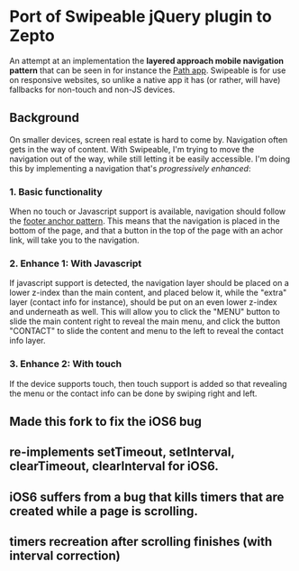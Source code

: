 # Port of Swipeable jQuery plugin to Zepto

An attempt at an implementation the **layered approach mobile navigation pattern** that can be seen in for instance the [Path app](https://path.com/). Swipeable is for use on responsive websites, so unlike a native app it has (or rather, will have) fallbacks for non-touch and non-JS devices. 

## Background

On smaller devices, screen real estate is hard to come by. Navigation often gets in the way of content. With Swipeable, I'm trying to move the navigation out of the way, while still letting it be easily accessible. I'm doing this by implementing a navigation that's _progressively enhanced_:

### 1. Basic functionality

When no touch or Javascript support is available, navigation should follow the [footer anchor pattern](http://bradfrostweb.com/blog/web/responsive-nav-patterns/#footer-anchor). This means that the navigation is placed in the bottom of the page, and that a button in the top of the page with an achor link, will take you to the navigation.

### 2. Enhance 1: With Javascript

If javascript support is detected, the navigation layer should be placed on a lower z-index than the main content, and placed below it, while the "extra" layer (contact info for instance), should be put on an even lower z-index and underneath as well. This will allow you to click the "MENU" button to slide the main content right to reveal the main menu, and click the button "CONTACT" to slide the content and menu to the left to reveal the contact info layer.

### 3. Enhance 2: With touch

If the device supports touch, then touch support is added so that revealing the menu or the contact info can be done by swiping right and left.


## Made this  fork to fix the iOS6 bug 
## re-implements setTimeout, setInterval, clearTimeout, clearInterval for iOS6.
## iOS6 suffers from a bug that kills timers that are created while a page is scrolling.
## timers recreation  after scrolling finishes (with interval correction)
